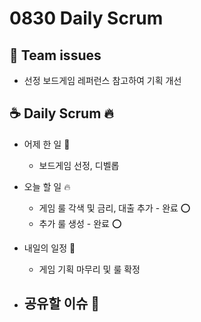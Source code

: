 # 0830 Daily Scrum

## 💬 Team issues

-   선정 보드게임 레퍼런스 참고하여 기획 개선

## ☕ Daily Scrum 🔥

-   어제 한 일 🌙

    -   보드게임 선정, 디벨롭

-   오늘 할 일 🔥

    -   게임 룰 각색 및 금리, 대출 추가 - 완료 ⭕
    -   추가 룰 생성 - 완료 ⭕

-   내일의 일정 🐥

    -   게임 기획 마무리 및 룰 확정

-   ## 공유할 이슈 🙌
